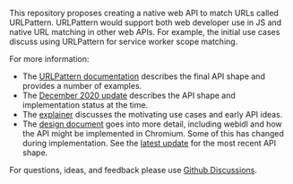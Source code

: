 This repository proposes creating a native web API to match URLs called URLPattern.  URLPattern would support both web developer use in JS and native URL matching in other web APIs.  For example, the initial use cases discuss using URLPattern for service worker scope matching.

For more information:

* The [URLPattern documentation](docs/urlpattern.md) describes the final API shape and provides a number of examples.
* The [December 2020 update](202012-update.md) describes the API shape and implementation status at the time.
* The [explainer](explainer.md) discusses the motivating use cases and early API ideas.
* The [design document](https://docs.google.com/document/d/17L6b3zlTHtyxQvOAvbK55gQOi5rrJLERwjt_sKXpzqc/edit) goes into more detail, including webidl and how the API might be implemented in Chromium.  Some of this has changed during implementation.  See the [latest update](2012-update.md) for the most recent API shape.

For questions, ideas, and feedback please use [Github Discussions](https://github.com/WICG/urlpattern/discussions).
